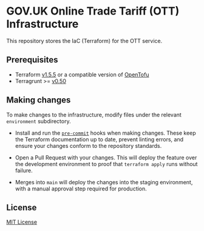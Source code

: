 # GOV.UK Online Trade Tariff (OTT) Infrastructure

This repository stores the IaC (Terraform) for the OTT service.

## Prerequisites

- Terraform [v1.5.5](https://github.com/hashicorp/terraform/releases/tag/v1.5.5)
or a compatible version of [OpenTofu](https://github.com/opentofu/opentofu)
- Terragrunt >= [v0.50](https://github.com/gruntwork-io/terragrunt/releases)

## Making changes

To make changes to the infrastructure, modify files under the relevant `environment`
subdirectory.

- Install and run the [`pre-commit`](https://pre-commit.com/) hooks when making
changes. These keep the Terraform documentation up to date, prevent linting
errors, and ensure your changes conform to the repository standards.

- Open a Pull Request with your changes. This will deploy the feature over the
development environment to proof that `terraform apply` runs without failure.

- Merges into `main` will deploy the changes into the staging environment, with
a manual approval step required for production.

## License

[MIT License](LICENSE)
